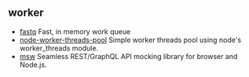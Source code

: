 ## worker

- [fastq](https://github.com/mcollina/fastq) Fast, in memory work queue
- [node-worker-threads-pool](https://github.com/SUCHMOKUO/node-worker-threads-pool) Simple worker threads pool using node's worker_threads module.
- [msw](https://github.com/mswjs/msw) Seamless REST/GraphQL API mocking library for browser and Node.js.